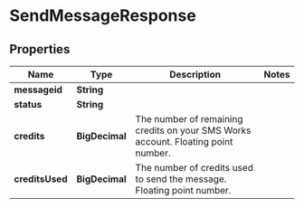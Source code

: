 

# SendMessageResponse


## Properties

| Name | Type | Description | Notes |
|------------ | ------------- | ------------- | -------------|
|**messageid** | **String** |  |  |
|**status** | **String** |  |  |
|**credits** | **BigDecimal** | The number of remaining credits on your SMS Works account. Floating point number. |  |
|**creditsUsed** | **BigDecimal** | The number of credits used to send the message. Floating point number. |  |



